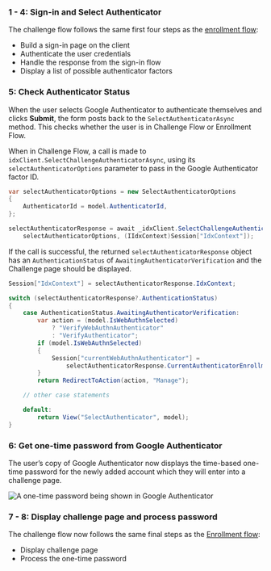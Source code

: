 ### 1 - 4: Sign-in and Select Authenticator

The challenge flow follows the same first four steps as the [enrollment flow](#integrate-sdk-for-authenticator-enrollment):

* Build a sign-in page on the client
* Authenticate the user credentials
* Handle the response from the sign-in flow
* Display a list of possible authenticator factors

### 5: Check Authenticator Status

When the user selects Google Authenticator to authenticate themselves and clicks **Submit**, the form posts back to the `SelectAuthenticatorAsync` method. This checks whether the user is in Challenge Flow or Enrollment Flow.

When in Challenge Flow, a call is made to `idxClient.SelectChallengeAuthenticatorAsync`, using its `selectAuthenticatorOptions` parameter to pass in the Google Authenticator factor ID.

```csharp
var selectAuthenticatorOptions = new SelectAuthenticatorOptions
{
    AuthenticatorId = model.AuthenticatorId,
};

selectAuthenticatorResponse = await _idxClient.SelectChallengeAuthenticatorAsync(
    selectAuthenticatorOptions, (IIdxContext)Session["IdxContext"]);
```

If the call is successful, the returned `selectAuthenticatorResponse` object has an `AuthenticationStatus` of `AwaitingAuthenticatorVerification` and the Challenge page should be displayed.

```csharp
Session["IdxContext"] = selectAuthenticatorResponse.IdxContext;

switch (selectAuthenticatorResponse?.AuthenticationStatus)
{
    case AuthenticationStatus.AwaitingAuthenticatorVerification:
        var action = (model.IsWebAuthnSelected)
            ? "VerifyWebAuthnAuthenticator"
            : "VerifyAuthenticator";
        if (model.IsWebAuthnSelected)
        {
            Session["currentWebAuthnAuthenticator"] =
                selectAuthenticatorResponse.CurrentAuthenticatorEnrollment;
        }
        return RedirectToAction(action, "Manage");

    // other case statements

    default:
        return View("SelectAuthenticator", model);
}

```

### 6: Get one-time password from Google Authenticator

The user’s copy of Google Authenticator now displays the time-based one-time password for the newly added account which they will enter into a challenge page.

![A one-time password being shown in Google Authenticator](/img/authenticators/authenticators-google-one-time-password.png)

### 7 - 8: Display challenge page and process password

The challenge flow now follows the same final steps as the [Enrollment flow](/docs/guides/authenticators-google-authenticator/aspnet/main/#integrate-sdk-for-authenticator-enrollment):

* Display challenge page
* Process the one-time password
